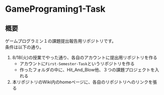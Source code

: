 # GamePrograming1-Task
## 概要
ゲームプログラミン１の課題提出報告用リポジトリです。  
条件は以下の通り。  

1. 8/18(火)の授業でやった通り、各自のアカウントに提出用リポジトリを作る  
    - アカウントに`First-Semester-Task`というリポジトリを作る
    - 作ったフォルダの中に、Hit_And_Blow他、３つの課題プロジェクトを入れる
1. 本リポジトリのWiki内のhomeページに、各自のリポジトリへのリンクを張る
